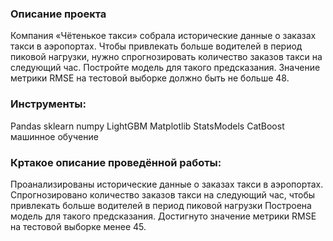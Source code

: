 ### Описание проекта

Компания «Чётенькое такси» собрала исторические данные о заказах такси в аэропортах. Чтобы привлекать больше водителей в период пиковой нагрузки, нужно спрогнозировать количество заказов такси на следующий час. Постройте модель для такого предсказания. Значение метрики RMSE на тестовой выборке должно быть не больше 48.

### Инструменты:
Pandas sklearn numpy LightGBM Matplotlib StatsModels CatBoost машинное обучение

### Кртакое описание проведённой работы:

Проанализированы исторические данные о заказах такси в аэропортах.
Спрогнозировано количество заказов такси на следующий час, чтобы привлекать больше водителей в период пиковой нагрузки Построена модель для такого предсказания. Достигнуто значение метрики RMSE на тестовой выборке менее 45.
